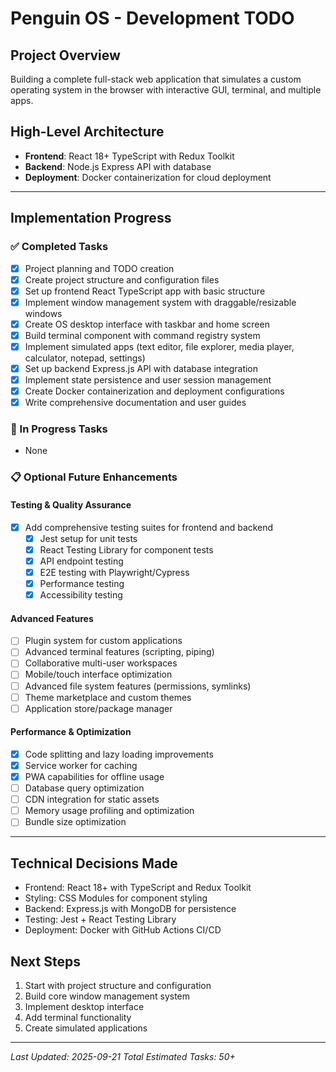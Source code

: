 # Penguin OS - Development TODO

## Project Overview
Building a complete full-stack web application that simulates a custom operating system in the browser with interactive GUI, terminal, and multiple apps.

## High-Level Architecture
- **Frontend**: React 18+ TypeScript with Redux Toolkit
- **Backend**: Node.js Express API with database
- **Deployment**: Docker containerization for cloud deployment

---

## Implementation Progress

### ✅ Completed Tasks
- [x] Project planning and TODO creation
- [x] Create project structure and configuration files
- [x] Set up frontend React TypeScript app with basic structure
- [x] Implement window management system with draggable/resizable windows
- [x] Create OS desktop interface with taskbar and home screen
- [x] Build terminal component with command registry system
- [x] Implement simulated apps (text editor, file explorer, media player, calculator, notepad, settings)
- [x] Set up backend Express.js API with database integration
- [x] Implement state persistence and user session management
- [x] Create Docker containerization and deployment configurations
- [x] Write comprehensive documentation and user guides

### 🔄 In Progress Tasks
- None

### 📋 Optional Future Enhancements

#### Testing & Quality Assurance
- [x] Add comprehensive testing suites for frontend and backend
  - [x] Jest setup for unit tests
  - [x] React Testing Library for component tests
  - [x] API endpoint testing
  - [x] E2E testing with Playwright/Cypress
  - [x] Performance testing
  - [x] Accessibility testing

#### Advanced Features
- [ ] Plugin system for custom applications
- [ ] Advanced terminal features (scripting, piping)
- [ ] Collaborative multi-user workspaces
- [ ] Mobile/touch interface optimization
- [ ] Advanced file system features (permissions, symlinks)
- [ ] Theme marketplace and custom themes
- [ ] Application store/package manager

#### Performance & Optimization
- [x] Code splitting and lazy loading improvements
- [x] Service worker for caching
- [x] PWA capabilities for offline usage
- [ ] Database query optimization
- [ ] CDN integration for static assets
- [ ] Memory usage profiling and optimization
- [ ] Bundle size optimization

---

## Technical Decisions Made
- Frontend: React 18+ with TypeScript and Redux Toolkit
- Styling: CSS Modules for component styling
- Backend: Express.js with MongoDB for persistence
- Testing: Jest + React Testing Library
- Deployment: Docker with GitHub Actions CI/CD

## Next Steps
1. Start with project structure and configuration
2. Build core window management system
3. Implement desktop interface
4. Add terminal functionality
5. Create simulated applications

---

*Last Updated: 2025-09-21*
*Total Estimated Tasks: 50+*